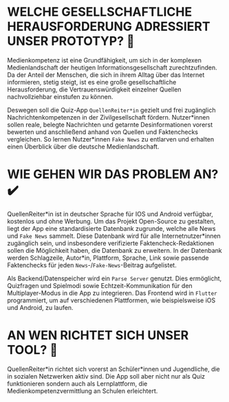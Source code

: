 # WELCHE GESELLSCHAFTLICHE HERAUSFORDERUNG ADRESSIERT UNSER PROTOTYP? 🚀

Medienkompetenz ist eine Grundfähigkeit, um sich in der komplexen Medienlandschaft der heutigen Informationsgesellschaft zurechtzufinden. Da der Anteil der Menschen, die sich in ihrem Alltag über das Internet informieren, stetig steigt, ist es eine große gesellschaftliche Herausforderung, die Vertrauenswürdigkeit einzelner Quellen nachvollziehbar einstufen zu können.

Deswegen soll die Quiz-App `QuellenReiter*in` gezielt und frei zugänglich Nachrichtenkompetenzen in der Zivilgesellschaft fördern. Nutzer\*innen sollen reale, belegte Nachrichten und getarnte Desinformationen vorerst bewerten und anschließend anhand von Quellen und Faktenchecks vergleichen. So lernen Nutzer\*innen `Fake News` zu entlarven und erhalten einen Überblick über die deutsche Medienlandschaft.

# WIE GEHEN WIR DAS PROBLEM AN? ✔️

QuellenReiter\*in ist in deutscher Sprache für IOS und Android verfügbar, kostenlos und ohne Werbung.
Um das Projekt Open-Source zu gestalten, liegt der App eine standardisierte Datenbank zugrunde, welche alle News und `Fake News` sammelt. Diese Datenbank wird für alle Internetnutzer\*innen zugänglich sein, und insbesondere verifizierte Faktencheck-Redaktionen sollen die Möglichkeit haben, die Datenbank zu erweitern. In der Datenbank werden Schlagzeile, Autor\*in, Plattform, Sprache, Link sowie passende Faktenchecks für jeden `News`-/`Fake-News`-Beitrag aufgelistet.

Als Backend/Datenspeicher wird ein `Parse Server` genutzt. Dies ermöglicht, Quizfragen und Spielmodi sowie Echtzeit-Kommunikation für den Multiplayer-Modus in die App zu integrieren. Das Frontend wird in `Flutter` programmiert, um auf verschiedenen Plattformen, wie beispielsweise iOS und Android, zu laufen.

# AN WEN RICHTET SICH UNSER TOOL? 🧰

QuellenReiter\*in richtet sich vorerst an Schüler\*innen und Jugendliche, die in sozialen Netzwerken aktiv sind. Die App soll aber nicht nur als Quiz funktionieren sondern auch als Lernplattform, die Medienkompetenzvermittlung an Schulen erleichtert.

